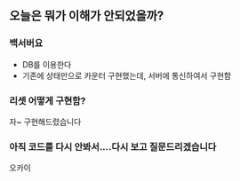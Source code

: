 ## 오늘은 뭐가 이해가 안되었을까?

### 백서버요

- DB를 이용한다
- 기존에 상태만으로 카운터 구현했는데, 서버에 통신하여서 구현함

### 리셋 어떻게 구현함?

자~ 구현해드렸습니다

### 아직 코드를 다시 안봐서....다시 보고 질문드리겠습니다

오카이